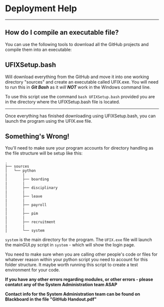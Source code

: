 # Deployment Help

***

## How do I compile an executable file?
You can use the following tools to download all the GitHub projects and compile them into an executable:

## UFIXSetup.bash
Will download everything from the GitHub and move it into one working directory "sources" and create an executable called UFIX.exe. You will need to run this in ***Git Bash*** as it *will **NOT*** work in the Windows command line.

To use this script use the command `bash UFIXSetup.bash` provided you are in the directory where the UFIXSetup.bash file is located.

***
Once everything has finished downloading using UFIXSetup.bash, you can launch the program using the UFIX.exe file.

## Something's Wrong!
You'll need to make sure your program accounts for directory handling as the file structure will be setup like this:
```
.
├── sources
│   └── python
|       |
│       ├── boarding
|       |
│       ├── disciplinary
|       |
│       ├── leave
|       |
│       ├── payroll
|       |
│       ├── pim
|       |
│       ├── recruitment
|       |
│       └── system
```

`system` is the main directory for the program. The `UFIX.exe` file will launch the mainGUI.py script in `system` - which will show the login page.

You need to make sure when you are calling other people's code or files for whatever reason within your python script you need to account for this folder structure. It maybe worth running this script to create a test environment for your code.

**If you have any other errors regarding modules, or other errors - please contatct any of the System Administration team ASAP**

**Contact info for the System Administration team can be found on Blackboard in the file "GitHub Handout.pdf"**
